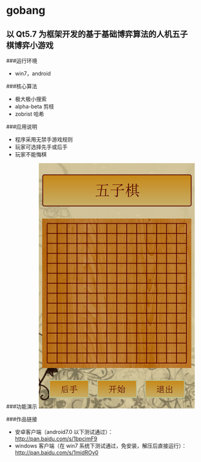 gobang
========
以 Qt5.7 为框架开发的基于基础博弈算法的人机五子棋博弈小游戏
-------------------------------------------------------

###运行环境
* win7，android

###核心算法
* 极大极小搜索
* alpha-beta 剪枝
* zobrist 哈希

###应用说明
* 程序采用无禁手游戏规则
* 玩家可选择先手或后手
* 玩家不能悔棋

###功能演示
![image](https://github.com/QYPan/gobang/blob/master/example.gif)

###作品链接
* 安卓客户端（android7.0 以下测试通过）：http://pan.baidu.com/s/1bpcimF9
* windows 客户端（在 win7 系统下测试通过，免安装，解压后直接运行）：http://pan.baidu.com/s/1midROy0
